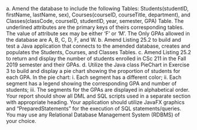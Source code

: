 a. Amend the database to include the following Tables: Students(studentID,
firstName, lastName, sex), Courses(courseID, courseTitle, department), and
Classes(classCode, courseID, studentID, year, semester, GPA) Table. The
underlined attributes are the primary keys of theirs corresponding tables. The
value of attribute sex may be either ‘F’ or ‘M’. The Only GPAs allowed in the
database are A, B, C, D, F, and W.
b. Amend Listing 25.2 to build and test a Java application that connects to the
amended database, creates and populates the Students, Courses, and Classes
Tables.
c. Amend Listing 25.2 to return and display the number of students enrolled in CSc
211 in the Fall 2019 semester and their GPAs.
d. Utilize the Java class PieChart in Exercise 3 to build and display a pie chart
showing the proportion of students for each GPA. In the pie chart:
i. Each segment has a different color;
ii. Each segment has a legend showing the corresponding GPA and number of
students;
iii. The segments for the GPAs are displayed in alphabetical order.
Your report should show all DML and SQL scripts used in a separate section with
appropriate heading. Your application should utilize JavaFX graphics and
“PreparedStatements” for the execution of SQL statements/queries. You may use any
Relational Database Management System (RDBMS) of your choice. 
